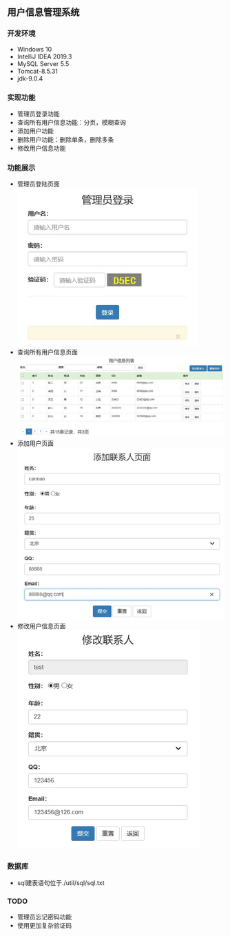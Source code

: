 ## 用户信息管理系统
### 开发环境
- Windows 10
- IntelliJ IDEA 2019.3
- MySQL Server 5.5
- Tomcat-8.5.31
- jdk-9.0.4
### 实现功能
- 管理员登录功能
- 查询所有用户信息功能：分页，模糊查询
- 添加用户功能
- 删除用户功能：删除单条，删除多条
- 修改用户信息功能
### 功能展示
- 管理员登陆页面<br>
![image](./util/images/login.jpg)
- 查询所有用户信息页面<br>
![image](./util/images/find.jpg)
- 添加用户页面<br>
![image](./util/images/add.jpg)
- 修改用户信息页面<br>
![image](./util/images/change.jpg)

### 数据库
- sql建表语句位于./util/sql/sql.txt

### TODO
- 管理员忘记密码功能
- 使用更加复杂验证码
